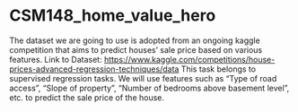 # CSM148_home_value_hero

The dataset we are going to use is adopted from an ongoing kaggle competition that aims to predict houses’ sale price based on various features. Link to Dataset:
https://www.kaggle.com/competitions/house-prices-advanced-regression-techniques/data
This task belongs to supervised regression tasks. We will use features such as “Type of road access”, “Slope of property”, “Number of bedrooms above basement level”, etc. to predict the sale price of the house.
